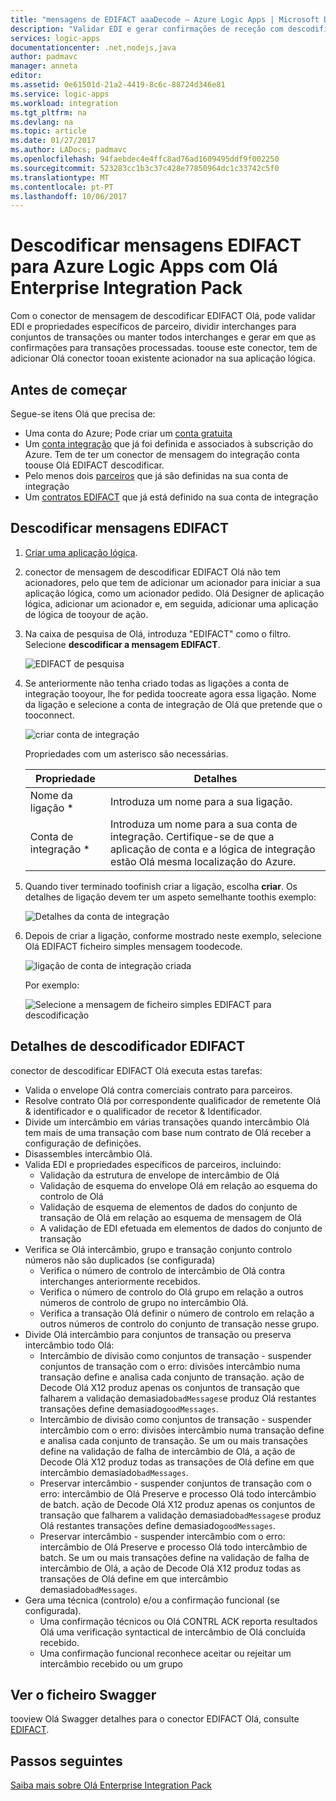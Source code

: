 ```yaml
---
title: "mensagens de EDIFACT aaaDecode – Azure Logic Apps | Microsoft Docs"
description: "Validar EDI e gerar confirmações de receção com descodificador de mensagem Olá EDIFACT na Olá Enterprise Integration Pack para o Azure Logic Apps"
services: logic-apps
documentationcenter: .net,nodejs,java
author: padmavc
manager: anneta
editor: 
ms.assetid: 0e61501d-21a2-4419-8c6c-88724d346e81
ms.service: logic-apps
ms.workload: integration
ms.tgt_pltfrm: na
ms.devlang: na
ms.topic: article
ms.date: 01/27/2017
ms.author: LADocs; padmavc
ms.openlocfilehash: 94faebdec4e4ffc8ad76ad1609495ddf9f002250
ms.sourcegitcommit: 523283cc1b3c37c428e77850964dc1c33742c5f0
ms.translationtype: MT
ms.contentlocale: pt-PT
ms.lasthandoff: 10/06/2017
---
```

# <a name="decode-edifact-messages-for-azure-logic-apps-with-hello-enterprise-integration-pack"></a>Descodificar mensagens EDIFACT para Azure Logic Apps com Olá Enterprise Integration Pack

Com o conector de mensagem de descodificar EDIFACT Olá, pode validar EDI e propriedades específicos de parceiro, dividir interchanges para conjuntos de transações ou manter todos interchanges e gerar em que as confirmações para transações processadas. toouse este conector, tem de adicionar Olá conector tooan existente acionador na sua aplicação lógica.

## <a name="before-you-start"></a>Antes de começar

Segue-se itens Olá que precisa de:

* Uma conta do Azure; Pode criar um [conta gratuita](https://azure.microsoft.com/free)
* Um [conta integração](logic-apps-enterprise-integration-create-integration-account.md) que já foi definida e associados à subscrição do Azure. Tem de ter um conector de mensagem do integração conta toouse Olá EDIFACT descodificar. 
* Pelo menos dois [parceiros](logic-apps-enterprise-integration-partners.md) que já são definidas na sua conta de integração
* Um [contratos EDIFACT](logic-apps-enterprise-integration-edifact.md) que já está definido na sua conta de integração

## <a name="decode-edifact-messages"></a>Descodificar mensagens EDIFACT

1. [Criar uma aplicação lógica](logic-apps-create-a-logic-app.md).

2. conector de mensagem de descodificar EDIFACT Olá não tem acionadores, pelo que tem de adicionar um acionador para iniciar a sua aplicação lógica, como um acionador pedido. Olá Designer de aplicação lógica, adicionar um acionador e, em seguida, adicionar uma aplicação de lógica de tooyour de ação.

3. Na caixa de pesquisa de Olá, introduza "EDIFACT" como o filtro. Selecione **descodificar a mensagem EDIFACT**.
   
    ![EDIFACT de pesquisa](./media/logic-apps-enterprise-integration-edifact-decode/edifactdecodeimage1.png)

3. Se anteriormente não tenha criado todas as ligações a conta de integração tooyour, lhe for pedida toocreate agora essa ligação. Nome da ligação e selecione a conta de integração de Olá que pretende que o tooconnect.
   
    ![criar conta de integração](./media/logic-apps-enterprise-integration-edifact-decode/edifactdecodeimage2.png)

    Propriedades com um asterisco são necessárias.

    | Propriedade | Detalhes |
    | --- | --- |
    | Nome da ligação * |Introduza um nome para a sua ligação. |
    | Conta de integração * |Introduza um nome para a sua conta de integração. Certifique-se de que a aplicação de conta e a lógica de integração estão Olá mesma localização do Azure. |

4. Quando tiver terminado toofinish criar a ligação, escolha **criar**. Os detalhes de ligação devem ter um aspeto semelhante toothis exemplo:

    ![Detalhes da conta de integração](./media/logic-apps-enterprise-integration-edifact-decode/edifactdecodeimage3.png)  

5. Depois de criar a ligação, conforme mostrado neste exemplo, selecione Olá EDIFACT ficheiro simples mensagem toodecode.

    ![ligação de conta de integração criada](./media/logic-apps-enterprise-integration-edifact-decode/edifactdecodeimage4.png)  

    Por exemplo:

    ![Selecione a mensagem de ficheiro simples EDIFACT para descodificação](./media/logic-apps-enterprise-integration-edifact-decode/edifactdecodeimage5.png)  

## <a name="edifact-decoder-details"></a>Detalhes de descodificador EDIFACT

conector de descodificar EDIFACT Olá executa estas tarefas: 

* Valida o envelope Olá contra comerciais contrato para parceiros.
* Resolve contrato Olá por correspondente qualificador de remetente Olá & identificador e o qualificador de recetor & Identificador.
* Divide um intercâmbio em várias transações quando intercâmbio Olá tem mais de uma transação com base num contrato de Olá receber a configuração de definições.
* Disassembles intercâmbio Olá.
* Valida EDI e propriedades específicos de parceiros, incluindo:
  * Validação da estrutura de envelope de intercâmbio de Olá
  * Validação de esquema do envelope Olá em relação ao esquema do controlo de Olá
  * Validação de esquema de elementos de dados do conjunto de transação de Olá em relação ao esquema de mensagem de Olá
  * A validação de EDI efetuada em elementos de dados do conjunto de transação
* Verifica se Olá intercâmbio, grupo e transação conjunto controlo números não são duplicados (se configurada) 
  * Verifica o número de controlo de intercâmbio de Olá contra interchanges anteriormente recebidos. 
  * Verifica o número de controlo do Olá grupo em relação a outros números de controlo de grupo no intercâmbio Olá. 
  * Verifica a transação Olá definir o número de controlo em relação a outros números de controlo do conjunto de transação nesse grupo.
* Divide Olá intercâmbio para conjuntos de transação ou preserva intercâmbio todo Olá:
  * Intercâmbio de divisão como conjuntos de transação - suspender conjuntos de transação com o erro: divisões intercâmbio numa transação define e analisa cada conjunto de transação. 
  ação de Decode Olá X12 produz apenas os conjuntos de transação que falharem a validação demasiado`badMessages`e produz Olá restantes transações define demasiado`goodMessages`.
  * Intercâmbio de divisão como conjuntos de transação - suspender intercâmbio com o erro: divisões intercâmbio numa transação define e analisa cada conjunto de transação. 
  Se um ou mais transações define na validação de falha de intercâmbio de Olá, a ação de Decode Olá X12 produz todas as transações de Olá define em que intercâmbio demasiado`badMessages`.
  * Preservar intercâmbio - suspender conjuntos de transação com o erro: intercâmbio de Olá Preserve e processo Olá todo intercâmbio de batch. 
  ação de Decode Olá X12 produz apenas os conjuntos de transação que falharem a validação demasiado`badMessages`e produz Olá restantes transações define demasiado`goodMessages`.
  * Preservar intercâmbio - suspender intercâmbio com o erro: intercâmbio de Olá Preserve e processo Olá todo intercâmbio de batch. 
  Se um ou mais transações define na validação de falha de intercâmbio de Olá, a ação de Decode Olá X12 produz todas as transações de Olá define em que intercâmbio demasiado`badMessages`.
* Gera uma técnica (controlo) e/ou a confirmação funcional (se configurada).
  * Uma confirmação técnicos ou Olá CONTRL ACK reporta resultados Olá uma verificação syntactical de intercâmbio de Olá concluída recebido.
  * Uma confirmação funcional reconhece aceitar ou rejeitar um intercâmbio recebido ou um grupo

## <a name="view-swagger-file"></a>Ver o ficheiro Swagger
tooview Olá Swagger detalhes para o conector EDIFACT Olá, consulte [EDIFACT](/connectors/edifact/).

## <a name="next-steps"></a>Passos seguintes
[Saiba mais sobre Olá Enterprise Integration Pack](logic-apps-enterprise-integration-overview.md "Saiba mais sobre o pacote de integração do Enterprise") 

